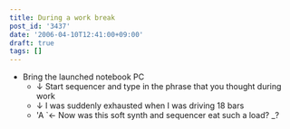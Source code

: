 ```yaml
---
title: During a work break
post_id: '3437'
date: '2006-04-10T12:41:00+09:00'
draft: true
tags: []
---
```


*   Bring the launched notebook PC
    *   ↓ Start sequencer and type in the phrase that you thought during work
    *   ↓ I was suddenly exhausted when I was driving 18 bars
    *   'A `← Now was this soft synth and sequencer eat such a load? _?

